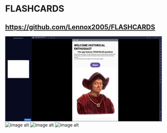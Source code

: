 # FLASHCARDS
## https://github.com/Lennox2005/FLASHCARDS
![image alt](https://github.com/Lennox2005/FLASHCARDS/blob/f43f55a1ce8e9b87520eada64798e83e182a5593/FIRST.PNG)
![image alt]()
![image alt]()
![image alt]()
